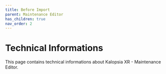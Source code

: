 ```yaml
---
title: Before Import
parent: Maintenance Editor
has_children: true
nav_order: 2
---
```


# **Technical Informations**
This page contains technical informations about Kalopsia XR - Maintenance Editor.
